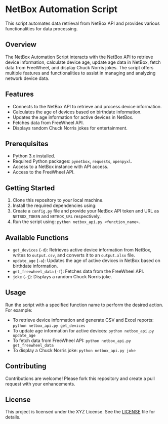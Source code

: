 # NetBox Automation Script

This script automates data retrieval from NetBox API and provides various functionalities for data processing.

## Overview

The NetBox Automation Script interacts with the NetBox API to retrieve device information, calculate device age, update age data in NetBox, fetch data from FreeWheel, and display Chuck Norris jokes. The script offers multiple features and functionalities to assist in managing and analyzing network device data.

## Features

- Connects to the NetBox API to retrieve and process device information.
- Calculates the age of devices based on birthdate information.
- Updates the age information for active devices in NetBox.
- Fetches data from FreeWheel API.
- Displays random Chuck Norris jokes for entertainment.

## Prerequisites

- Python 3.x installed.
- Required Python packages: `pynetbox`, `requests`, `openpyxl`.
- Access to a NetBox instance with API access.
- Access to the FreeWheel API.

## Getting Started

1. Clone this repository to your local machine.
2. Install the required dependencies using:
3. Create a `config.py` file and provide your NetBox API token and URL as `NETBOX_TOKEN` and `NETBOX_URL` respectively.
4. Run the script using: `python netbox_api.py <function_name>`.

## Available Functions

- `get_devices` (`-d`): Retrieves active device information from NetBox, writes to `output.csv`, and converts it to an `output.xlsx` file.
- `update_age` (`-a`): Updates the age of active devices in NetBox based on birthdate information.
- `get_freewheel_data` (`-f`): Fetches data from the FreeWheel API.
- `joke` (`-j`): Displays a random Chuck Norris joke.

## Usage

Run the script with a specified function name to perform the desired action. For example:
- To retrieve device information and generate CSV and Excel reports: `python netbox_api.py get_devices`
- To update age information for active devices: `python netbox_api.py update_age`
- To fetch data from FreeWheel API: `python netbox_api.py get_freewheel_data`
- To display a Chuck Norris joke: `python netbox_api.py joke`

## Contributing

Contributions are welcome! Please fork this repository and create a pull request with your enhancements.

## License

This project is licensed under the XYZ License. See the [LICENSE](LICENSE) file for details.
